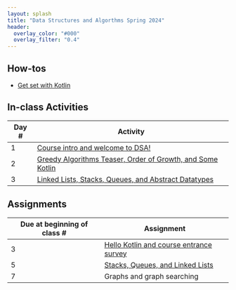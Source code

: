 ```yaml
---
layout: splash
title: "Data Structures and Algorthms Spring 2024"
header:
  overlay_color: "#000"
  overlay_filter: "0.4"
---
```


## How-tos

* [Get set with Kotlin](how_to/setting_up_kotlin)

## In-class Activities

| Day #      | Activity                                                                     |
| ----------- |------------------------------------------------------------------------------|
| 1     | [Course intro and welcome to DSA!](in_class/day01)                           |
| 2     | [Greedy Algorithms Teaser, Order of Growth, and Some Kotlin](in_class/day02) |
| 3     | [Linked Lists, Stacks, Queues, and Abstract Datatypes](in_class/day03) |

<!--
| 3     | Arrays, Singly linked lists and `O()` notation |
| 4     | Abstract Datatypes (ADTs), Stacks, and Queues |
| 6     | Graph data structures, depth-first and breadth-first search |
| 7     | Shortest path algorithms for graphs (Dijkstra)
| 8     | A-Star and other shortest path algorithms |
| 9     | Greedy algorithms |
| 10    | Hash maps |
| 11    | String matching algorithms |
| 12    | String matching algorithms (continued)
| 13    | Graph analysis via Pagerank |
| 14    | Dynamic programming and proofs by induction  |
| 15    | Dynamic programming and proofs by induction (continued) |
| 16    | Sorting |
| 17    | Matrix multiplication |
| 18    | Trees |
| 19    | Linear and binary search |
| 20    | Heaps |
| 21    | KD-Trees |
| 22    | Heaps |
| 23    | Backtracking |
| 24    | Optimization algorithms overview |
| 25    | Deep dive studio day |
| 26    | Deep dive studio day |
-->


<!--
## Motivating Examples

* Genomic analysis
* Machine learning
* Bigdata
* Computer networks
* Navigation (routing)
* Encryption
-->

<!--
## Some problems / extensions

* Peak finder (MIT OCW motivating problem)
* 15 puzzle or 2x2 Rubik's cube
* Beyond worst case complexity
* Approximation algorithms
-->

##  Assignments

| Due at beginning of class #     | Assignment |
| ----------- | ----------- |
|  3 | [Hello Kotlin and course entrance survey](assignments/assignment_01) |
|  5 | [Stacks, Queues, and Linked Lists](assignments/assignment_02) |
|  7 | Graphs and graph searching
